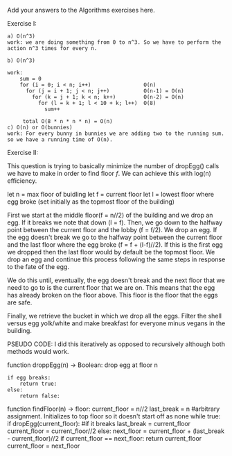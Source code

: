 Add your answers to the Algorithms exercises here.

Exercise I:

	a) O(n^3)
	work: we are doing something from 0 to n^3. So we have to perform the action n^3 times for every n.

	b) O(n^3)

	work:
	    sum = 0 
	    for (i = 0; i < n; i++)                 O(n)
	      for (j = i + 1; j < n; j++)           O(n-1) = O(n)
	        for (k = j + 1; k < n; k++)         O(n-2) = O(n)
	          for (l = k + 1; l < 10 + k; l++)  O(8)
	            sum++

	     total O(8 * n * n * n) = O(n)
	c) O(n) or O(bunnies)
	work: For every bunny in bunnies we are adding two to the running sum. so we have a running time of O(n).

Exercise II:

This question is trying to basically minimize the number of dropEgg() calls we have to make in order to find floor _f_. We can achieve this with log(n) efficiency.

let n = max floor of buidling
let f = current floor
let l = lowest floor where egg broke (set initially as the topmost floor of the building)

First we start at the middle floor(f = n//2) of the building and we drop an egg. If it breaks we note that down (l = f). Then, we go down to the halfway point between the current floor and the lobby (f = f/2). We drop an egg. If the egg doesn't break we go to the halfway point between the current floor and the last floor where the egg broke (f = f + (l-f)//2). If this is the first egg we dropped then the last floor would by default be the topmost floor. We drop an egg and continue this process following the same steps in response to the fate of the egg. 

We do this until, eventually, the egg doesn't break and the next floor that we need to go to is the current floor that we are on. This means that the egg has already broken on the floor above. This floor is the floor that the eggs are safe.

Finally, we retrieve the bucket in which we drop all the eggs. Filter the shell versus egg yolk/white and make breakfast for everyone minus vegans in the building.

PSEUDO CODE: I did this iteratively as opposed to recursively although both methods would work.

function droppEgg(n) -> Boolean:
	drop egg at floor n

	if egg breaks:
		return true:
	else:
		return false:

function findFloor(n) -> floor:
	current_floor = n//2
	last_break = n #arbitrary assignment. Initializes to top floor so it 			  doesn't start off as none
	while true:
		if dropEgg(current_floor): #if it breaks
			last_break = current_floor
			current_floor = current_floor//2
		else:
			next_floor = current_floor + (last_break - current_floor)//2
			if current_floor == next_floor:
				return current_floor
			current_floor = next_floor

	